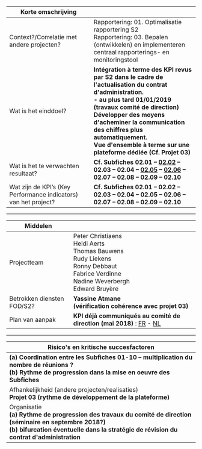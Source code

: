 <link rel="stylesheet" href="S2_light.css">

| Korte omschrijving | &nbsp; |
| --- | --- |
| Context?/Correlatie met andere projecten? | Rapportering: 01. Optimalisatie rapportering S2<br>Rapportering: 03. Bepalen (ontwikkelen) en implementeren centraal rapporterings- en monitoringstool |
| Wat is het einddoel? | **Intégration à terme des KPI revus par S2 dans le cadre de l'actualisation du contrat d'administration.**<br>**- au plus tard 01/01/2019 (travaux comité de direction)**<br>**Développer des moyens d'acheminer la communication des chiffres plus automatiquement.**<br>**Vue d'ensemble à terme sur une plateforme dédiée (Cf. Projet 03)** |
| Wat is het te verwachten resultaat? | **Cf. Subfiches 02.01 – [02.02](https://newdevprojects.github.io/S2/Projects/02-02.html) – 02.03 – 02.04 – [02.05](https://newdevprojects.github.io/S2/Projects/02-05.html) – [02.06](https://newdevprojects.github.io/S2/Projects/02-06.html) – 02.07 – 02.08 – 02.09 – 02.10** |
| Wat zijn de KPI’s (Key Performance indicators) van het project? | **Cf. Subfiches 02.01 – 02.02 – 02.03 – 02.04 – 02.05 – 02.06 – 02.07 – 02.08 – 02.09 – 02.10** |

---

| Middelen | &nbsp; |
| --- | --- |
| Projectteam | Peter Christiaens<br>Heidi Aerts<br>Thomas Bauwens<br>Rudy Liekens<br>Ronny Debbaut<br>Fabrice Verdinne<br>Nadine Weverbergh<br>Edward Bruyère |
| Betrokken diensten FOD/S2? | **Yassine Atmane<br>(vérification cohérence avec projet 03)** |
| Plan van aanpak | **KPI déjà communiqués au comité de direction (mai 2018)** : [FR](NEWMonitoring_CA_S2_FR.pdf) - [NL](NEWMonitoring_CA_S2_NL.pdf) |

---

| Risico's en kritische succesfactoren |
| --- |
| **(a) Coordination entre les Subfiches 01-10 – multiplication du nombre de réunions ?**<br>**(b) Rythme de progression dans la mise en oeuvre des Subfiches** |
| Afhankelijkheid (andere projecten/realisaties)<br>**Projet 03 (rythme de développement de la plateforme)** |
| Organisatie<br>**(a) Rythme de progression des travaux du comité de direction (séminaire en septembre 2018?)**<br>**(b) bifurcation éventuelle dans la stratégie de révision du contrat d'administration** |


